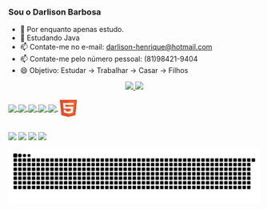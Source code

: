 ### Sou o Darlison Barbosa

- 🔭 Por enquanto apenas estudo.
- 🌱 Estudando Java
- 📫 Contate-me no e-mail: darlison-henrique@hotmail.com
- 📫 Contate-me pelo número pessoal: (81)98421-9404
- 😄 Objetivo: Estudar -> Trabalhar -> Casar -> Filhos

<div align="center">
  <a href="https://github.com/darlison-github">
  <img height="160em" src="https://github-readme-stats.vercel.app/api?username=darlison-github&show_icons=true&theme=tokyonight&include_all_commits=true&count_private=true"/>
  <img height="160em" src="https://github-readme-stats.vercel.app/api/top-langs/?username=darlison-github&layout=compact&langs_count=7&theme=tokyonight"/>
</div>
  
  <div style="display: inline_block"><br>
<img align="center" height="35em" widht="40" src="https://cdn.jsdelivr.net/gh/devicons/devicon/icons/angularjs/angularjs-original.svg" />
<img align="center" height="35em" widht="40" src="https://cdn.jsdelivr.net/gh/devicons/devicon/icons/java/java-original-wordmark.svg" />
<img align="center" height="35em" widht="40" src="https://cdn.jsdelivr.net/gh/devicons/devicon/icons/javascript/javascript-original.svg" />
<img align="center" height="35em" widht="40" src="https://cdn.jsdelivr.net/gh/devicons/devicon/icons/postgresql/postgresql-original.svg" />
<img align="center" height="35em" widht="40" src="https://cdn.jsdelivr.net/gh/devicons/devicon/icons/typescript/typescript-original.svg" />
<img align="center" height="35em" width="40" src="https://raw.githubusercontent.com/devicons/devicon/master/icons/html5/html5-original.svg">
    
</div>
  
  ##
  
  <div> 
    
  <a href="https://www.instagram.com/darlisonhenrique1/" target="_blank"><img src="https://img.shields.io/badge/-Instagram-%23E4405F?style=for-the-badge&logo=instagram&logoColor=white" target="_blank"></a>
 <a href="https://discord.com/channels/@me" target="_blank"><img src="https://img.shields.io/badge/Discord-7289DA?style=for-the-badge&logo=discord&logoColor=white" target="_blank"></a> 
  <a href = "mailto:darlisonhenri@gmail.com"><img src="https://img.shields.io/badge/-Gmail-%23333?style=for-the-badge&logo=gmail&logoColor=white" target="_blank"></a>
  <a href="https://www.linkedin.com/in/darlison-henrique-barbosa/" target="_blank"><img src="https://img.shields.io/badge/-LinkedIn-%230077B5?style=for-the-badge&logo=linkedin&logoColor=white" target="_blank"></a> 
 
  ![Snake animation](https://github.com/darlison-github/darlison-github/blob/output/github-contribution-grid-snake.svg)
 
</div>
